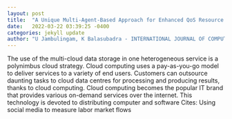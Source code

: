 ```yaml
---
layout: post
title:  "A Unique Multi-Agent-Based Approach for Enhanced QoS Resource Allocation in Multi Cloud Environment while Maintaining Minimized Energy and Maximize"
date:   2022-03-22 03:39:25 -0400
categories: jekyll update
author: "U Jambulingam, K Balasubadra - INTERNATIONAL JOURNAL OF COMPUTERS , 2022"
---
```

The use of the multi-cloud data storage in one heterogeneous service is a polynimbus cloud strategy. Cloud computing uses a pay-as-you-go model to deliver services to a variety of end users. Customers can outsource daunting tasks to cloud data centres for processing and producing results, thanks to cloud computing. Cloud computing becomes the popular IT brand that provides various on-demand services over the internet. This technology is devoted to distributing computer and software Cites: Using social media to measure labor market flows